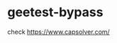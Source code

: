 # geetest-bypass
check https://www.capsolver.com/ 





















                                                           